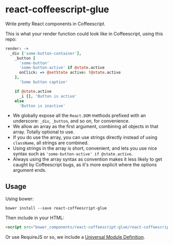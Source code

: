 # react-coffeescript-glue

Write pretty React components in Coffeescript.

This is what your render function could look like in Coffeescript, using this repo:

```coffeescript
render: ->
  _div ['some-button-container'],
    _button [
      'some-button'
      'some-button-active' if @state.active
      onClick: => @setState active: !@state.active
    ],
      'Some button caption'

    if @state.active
      _i [], 'Button is active'
    else
      'Button is inactive'
```

- We globally expose all the `React.DOM` methods prefixed with an underscore: `_div`, `_button`, and so on, for convenience.
- We allow an array as the first argument, combining all objects in that array. Totally optional to use.
- If you do use the array, you can use strings directly instead of using `className`, all strings are combined.
- Using strings in the array is short, convenient, and lets you use nice syntax such as `'some-button-active' if @state.active`.
- Always using the array syntax as convention makes it less likely to get caught by Coffeescript bugs, as it's more explicit where the options argument ends.

## Usage

Using bower:

```
bower install --save react-coffeescript-glue
```

Then include in your HTML:

```html
<script src="bower_components/react-coffeescript-glue/react-coffeescript-glue.js"></script>
```

Or use RequireJS or so, we include a [Universal Module Definition](http://bob.yexley.net/umd-javascript-that-runs-anywhere/).
